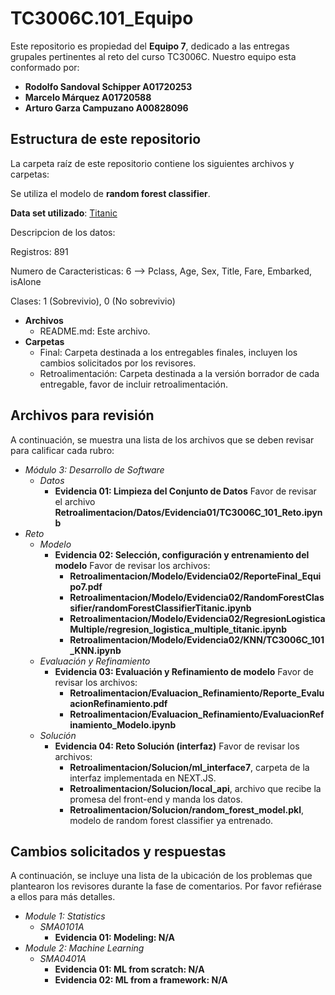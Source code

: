 # TC3006C.101_Equipo

Este repositorio es propiedad del **Equipo 7**, dedicado a las entregas grupales pertinentes al reto del curso TC3006C. Nuestro equipo esta conformado por:

* **Rodolfo Sandoval Schipper A01720253**
* **Marcelo Márquez A01720588**
* **Arturo Garza Campuzano A00828096**

## Estructura de este repositorio

La carpeta raíz de este repositorio contiene los siguientes archivos y carpetas:

Se utiliza el modelo de **random forest classifier**. 

**Data set utilizado**: [Titanic](https://www.kaggle.com/competitions/titanic/data?select=test.csv)

Descripcion de los datos:

Registros: 891

Numero de Caracteristicas: 6 --> Pclass, Age, Sex, Title, Fare, Embarked, isAlone

Clases: 1 (Sobrevivio), 0 (No sobrevivio)

- **Archivos**
  - README.md: Este archivo.
- **Carpetas**
  - Final: Carpeta destinada a los entregables finales, incluyen los cambios solicitados por los revisores.
  - Retroalimentación: Carpeta destinada a la versión borrador de cada entregable, favor de incluir retroalimentación.

## Archivos para revisión

A continuación, se muestra una lista de los archivos que se deben revisar para calificar cada rubro:

- *Módulo 3: Desarrollo de Software*
  - *Datos*
    - **Evidencia 01: Limpieza del Conjunto de Datos** Favor de revisar el archivo **Retroalimentacion/Datos/Evidencia01/TC3006C_101_Reto.ipynb**
- *Reto*
  - *Modelo*
    - **Evidencia 02: Selección, configuración y entrenamiento del modelo** Favor de revisar los archivos:
       - **Retroalimentacion/Modelo/Evidencia02/ReporteFinal_Equipo7.pdf**
       - **Retroalimentacion/Modelo/Evidencia02/RandomForestClassifier/randomForestClassifierTitanic.ipynb**
       - **Retroalimentacion/Modelo/Evidencia02/RegresionLogisticaMultiple/regresion_logistica_multiple_titanic.ipynb**
       - **Retroalimentacion/Modelo/Evidencia02/KNN/TC3006C_101_KNN.ipynb**
  - *Evaluación y Refinamiento*
    - **Evidencia 03: Evaluación y Refinamiento de modelo** Favor de revisar los archivos:
       - **Retroalimentacion/Evaluacion_Refinamiento/Reporte_EvaluacionRefinamiento.pdf**
       - **Retroalimentacion/Evaluacion_Refinamiento/EvaluacionRefinamiento_Modelo.ipynb**
  - *Solución*
    - **Evidencia 04: Reto Solución (interfaz)** Favor de revisar los archivos:
      - **Retroalimentacion/Solucion/ml_interface7**, carpeta de la interfaz implementada en NEXT.JS.
      - **Retroalimentacion/Solucion/local_api**, archivo que recibe la promesa del front-end y manda los datos.
      - **Retroalimentacion/Solucion/random_forest_model.pkl**, modelo de random forest classifier ya entrenado. 


## Cambios solicitados y respuestas

A continuación, se incluye una lista de la ubicación de los problemas que plantearon los revisores durante la fase de comentarios. Por favor refiérase a ellos para más detalles.

- *Module 1: Statistics*
  - *SMA0101A*
    - **Evidencia 01: Modeling: N/A**
- *Module 2: Machine Learning*
  - *SMA0401A*
    - **Evidencia 01: ML from scratch: N/A**
    - **Evidencia 02: ML from a framework: N/A**
